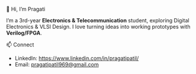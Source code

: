 👋 Hi, I’m Pragati

I’m a 3rd-year **Electronics & Telecommunication** student, exploring Digital Electronics & VLSI Design. I love turning ideas into working prototypes with **Verilog/FPGA**.

📫 Connect
- LinkedIn: https://www.linkedin.com/in/pragatipatil/
- Email: pragatipatil969@gmail.com
